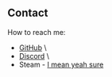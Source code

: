 ## Contact

How to reach me:
- [GitHub](https://github.com/3top1a) \
- [Discord](3top1a#5483) \
- Steam - [I mean yeah sure](https://steamcommunity.com/id/3top1a/)

